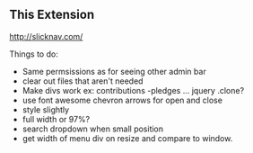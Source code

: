 This Extension
--------------

http://slicknav.com/


Things to do:

+ Same permsissions as for seeing other admin bar
+ clear out files that aren't needed
+ Make divs work ex: contributions -pledges ... jquery .clone?
+ use font awesome chevron arrows for open and close
+ style slightly
+ full width or 97%?
+ search dropdown when small position
+ get width of menu div on resize and compare to window.
